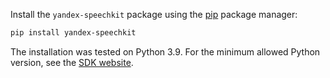 Install the `yandex-speechkit` package using the [pip](https://pip.pypa.io/en/stable/) package manager:

```bash
pip install yandex-speechkit
```

The installation was tested on Python 3.9. For the minimum allowed Python version, see the [SDK website](https://pypi.org/project/yandex-speechkit/).
